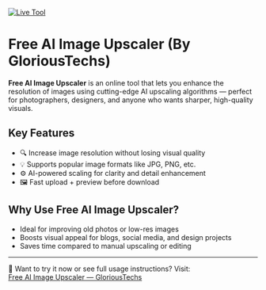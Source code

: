 [![Live Tool](https://img.shields.io/badge/Live-Open-brightgreen)](https://glorioustechs.com/free-ai-image-upscaler-online/)

# Free AI Image Upscaler (By GloriousTechs)

**Free AI Image Upscaler** is an online tool that lets you enhance the resolution of images using cutting-edge AI upscaling algorithms — perfect for photographers, designers, and anyone who wants sharper, high-quality visuals.

## Key Features
- 🔍 Increase image resolution without losing visual quality  
- 💡 Supports popular image formats like JPG, PNG, etc.  
- ⚙️ AI-powered scaling for clarity and detail enhancement  
- 🖼️ Fast upload + preview before download  

## Why Use Free AI Image Upscaler?
- Ideal for improving old photos or low-res images  
- Boosts visual appeal for blogs, social media, and design projects  
- Saves time compared to manual upscaling or editing  

---

📖 Want to try it now or see full usage instructions? Visit:  
[Free AI Image Upscaler — GloriousTechs](https://glorioustechs.com/free-ai-image-upscaler-online/)
